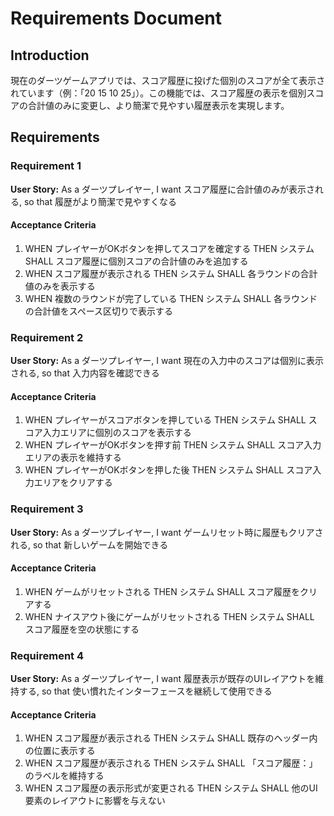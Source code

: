 # Requirements Document

## Introduction

現在のダーツゲームアプリでは、スコア履歴に投げた個別のスコアが全て表示されています（例：「20 15 10 25」）。この機能では、スコア履歴の表示を個別スコアの合計値のみに変更し、より簡潔で見やすい履歴表示を実現します。

## Requirements

### Requirement 1

**User Story:** As a ダーツプレイヤー, I want スコア履歴に合計値のみが表示される, so that 履歴がより簡潔で見やすくなる

#### Acceptance Criteria

1. WHEN プレイヤーがOKボタンを押してスコアを確定する THEN システム SHALL スコア履歴に個別スコアの合計値のみを追加する
2. WHEN スコア履歴が表示される THEN システム SHALL 各ラウンドの合計値のみを表示する
3. WHEN 複数のラウンドが完了している THEN システム SHALL 各ラウンドの合計値をスペース区切りで表示する

### Requirement 2

**User Story:** As a ダーツプレイヤー, I want 現在の入力中のスコアは個別に表示される, so that 入力内容を確認できる

#### Acceptance Criteria

1. WHEN プレイヤーがスコアボタンを押している THEN システム SHALL スコア入力エリアに個別のスコアを表示する
2. WHEN プレイヤーがOKボタンを押す前 THEN システム SHALL スコア入力エリアの表示を維持する
3. WHEN プレイヤーがOKボタンを押した後 THEN システム SHALL スコア入力エリアをクリアする

### Requirement 3

**User Story:** As a ダーツプレイヤー, I want ゲームリセット時に履歴もクリアされる, so that 新しいゲームを開始できる

#### Acceptance Criteria

1. WHEN ゲームがリセットされる THEN システム SHALL スコア履歴をクリアする
2. WHEN ナイスアウト後にゲームがリセットされる THEN システム SHALL スコア履歴を空の状態にする

### Requirement 4

**User Story:** As a ダーツプレイヤー, I want 履歴表示が既存のUIレイアウトを維持する, so that 使い慣れたインターフェースを継続して使用できる

#### Acceptance Criteria

1. WHEN スコア履歴が表示される THEN システム SHALL 既存のヘッダー内の位置に表示する
2. WHEN スコア履歴が表示される THEN システム SHALL 「スコア履歴：」のラベルを維持する
3. WHEN スコア履歴の表示形式が変更される THEN システム SHALL 他のUI要素のレイアウトに影響を与えない